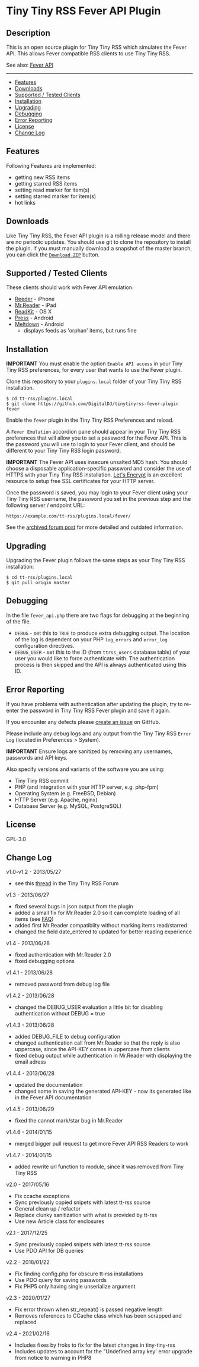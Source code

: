 # Tiny Tiny RSS Fever API Plugin

## Description

This is an open source plugin for Tiny Tiny RSS which simulates the Fever API. This allows Fever compatible RSS clients to use Tiny Tiny RSS.

See also: [Fever API](fever-api.md)

- - -

* <a href="#features">Features</a>
* <a href="#download">Downloads</a>
* <a href="#supported">Supported / Tested Clients</a>
* <a href="#installation">Installation</a>
* <a href="#upgrading">Upgrading</a>
* <a href="#debug">Debugging</a>
* <a href="#error">Error Reporting</a>
* <a href="#license">License</a>
* <a href="#changelog">Change Log</a>

## <a name="features">Features</a>

Following Features are implemented:

* getting new RSS items
* getting starred RSS items
* setting read marker for item(s)
* setting starred marker for item(s)
* hot links

## <a name="downloads">Downloads</a>
Like Tiny Tiny RSS, the Fever API plugin is a rolling release model and there are no periodic updates. You should use git to clone the repository to install the plugin. If you must manually download a snapshot of the master branch, you can click the [`Download ZIP`](https://github.com/DigitalDJ/tinytinyrss-fever-plugin/archive/master.zip) button.

## <a name="supported">Supported / Tested Clients</a>

These clients should work with Fever API emulation.

* [Reeder](http://reederapp.com) - iPhone
* [Mr.Reader](https://www.curioustimes.de/mrreader/index.html) - iPad
* [ReadKit](http://readkitapp.com) - OS X
* [Press](https://play.google.com/store/apps/details?id=com.twentyfivesquares.press) - Android
* [Meltdown](https://github.com/phubbard/Meltdown) - Android
  * displays feeds as 'orphan' items, but runs fine

## <a name="installation">Installation</a>

**IMPORTANT** You must enable the option `Enable API access` in your Tiny Tiny RSS preferences, for every user that wants to use the Fever plugin.

Clone this repository to your `plugins.local` folder of your Tiny Tiny RSS installation.

```
$ cd tt-rss/plugins.local
$ git clone https://github.com/DigitalDJ/tinytinyrss-fever-plugin fever
```

Enable the `fever` plugin in the Tiny Tiny RSS Preferences and reload.

A `Fever Emulation` accordion pane should appear in your Tiny Tiny RSS preferences that will allow you to set a password for the Fever API. This is the password you will use to login to your Fever client, and should be different to your Tiny Tiny RSS login password.

**IMPORTANT** The Fever API uses insecure unsalted MD5 hash. You should choose a disposable application-specific password and consider the use of HTTPS with your Tiny Tiny RSS installation. [Let's Encrypt](https://letsencrypt.org/) is an excellent resource to setup free SSL certificates for your HTTP server.

Once the password is saved, you may login to your Fever client using your Tiny Tiny RSS username, the password you set in the previous step and the following server / endpoint URL:

```
https://example.com/tt-rss/plugins.local/fever/
```

See the [archived forum post](https://tt-rss.org/forum/viewtopic.php?f=22&t=1981) for more detailed and outdated information.

## <a name="upgrading">Upgrading</a>

Upgrading the Fever plugin follows the same steps as your Tiny Tiny RSS installation:

```
$ cd tt-rss/plugins.local
$ git pull origin master
```

## <a name="debug">Debugging</a>

In the file ```fever_api.php``` there are two flags for debugging at the beginning of the file.

* ```DEBUG``` - set this to `TRUE` to produce extra debugging output. The location of the log is dependent on your PHP `log_errors` and `error_log` configuration directives.
* ```DEBUG_USER``` - set this to the ID (from `ttrss_users`  database table) of your user you would like to force authenticate with. The authentication process is then skipped and the API is always authenticated using this ID.

## <a name="error">Error Reporting</a>

If you have problems with authentication after updating the plugin, try to re-enter the password in Tiny Tiny RSS Fever plugin and save it again.

If you encounter any defects please [create an issue](https://github.com/DigitalDJ/tinytinyrss-fever-plugin/issues/new) on GitHub.

Please include any debug logs and any output from the Tiny Tiny RSS `Error Log` (located in Preferences > System).

**IMPORTANT** Ensure logs are sanitized by removing any usernames, passwords and API keys.

Also specify versions and variants of the software you are using:
* Tiny Tiny RSS commit
* PHP (and integration with your HTTP server, e.g. php-fpm)
* Operating System (e.g. FreeBSD, Debian)
* HTTP Server (e.g. Apache, nginx)
* Database Server (e.g. MySQL, PostgreSQL)

## <a name="license">License</a>

GPL-3.0

## <a name="changelog">Change Log</a>

v1.0-v1.2 - 2013/05/27

* see this [thread](https://tt-rss.org/forum/viewtopic.php?f=22&t=1981) in the Tiny Tiny RSS Forum

v1.3 - 2013/06/27

* fixed several bugs in json output from the plugin
* added a small fix for Mr.Reader 2.0 so it can complete loading of all items (see [FAQ](http://www.curioustimes.de/mrreader/faq/))
* added first Mr.Reader compatiblity without marking items read/starred
* changed the field date_entered to updated for better reading experience

v1.4 - 2013/06/28

* fixed authentication with Mr.Reader 2.0
* fixed debugging options

v1.4.1 - 2013/06/28

* removed password from debug log file

v1.4.2 - 2013/06/28

* changed the DEBUG_USER evaluation a little bit for disabling authentication without DEBUG = true

v1.4.3 - 2013/06/28

* added DEBUG_FILE to debug configuration
* changed authentication call from Mr.Reader so that the reply is also uppercase, since the API-KEY comes in uppercase from clients
* fixed debug output while authentication in Mr.Reader with displaying the email adress

v1.4.4 - 2013/06/28

* updated the documentation
* changed some in saving the generated API-KEY - now its generated like in the Fever API documentation

v1.4.5 - 2013/06/29

* fixed the cannot mark/star bug in Mr.Reader

v1.4.6 - 2014/01/15

* merged bigger pull request to get more Fever API RSS Readers to work

v1.4.7 - 2014/01/15

* added rewrite url function to module, since it was removed from Tiny Tiny RSS

v2.0 - 2017/05/16

* Fix ccache exceptions
* Sync previously copied snipets with latest tt-rss source
* General clean up / refactor
* Replace clunky sanitization with what is provided by tt-rss
* Use new Article class for enclosures

v2.1 - 2017/12/25

* Sync previously copied snipets with latest tt-rss source
* Use PDO API for DB queries

v2.2 - 2018/01/22

* Fix finding config.php for obscure tt-rss installations
* Use PDO query for saving passwords
* Fix PHP5 only having single unserialize argument

v2.3 - 2020/01/27

* Fix error thrown when str_repeat() is passed negative length
* Removes references to CCache class which has been scrapped and replaced

v2.4 - 2021/02/16

* Includes fixes by froks to fix for the latest changes in tiny-tiny-rss
* Includes updates to account for the "Undefined array key' error upgrade from notice to warning in PHP8
